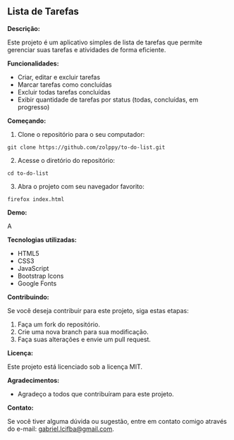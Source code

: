 ## Lista de Tarefas 

**Descrição:**

Este projeto é um aplicativo simples de lista de tarefas que permite gerenciar suas tarefas e atividades de forma eficiente. 

**Funcionalidades:**

* Criar, editar e excluir tarefas
* Marcar tarefas como concluídas
* Excluir todas tarefas concluídas
* Exibir quantidade de tarefas por status (todas, concluídas, em progresso)

**Começando:**

1. Clone o repositório para o seu computador:

```
git clone https://github.com/zolppy/to-do-list.git
```

2. Acesse o diretório do repositório:

```
cd to-do-list
```

3. Abra o projeto com seu navegador favorito:

```
firefox index.html
```

**Demo:**

A

**Tecnologias utilizadas:**

* HTML5
* CSS3
* JavaScript
* Bootstrap Icons
* Google Fonts

**Contribuindo:**

Se você deseja contribuir para este projeto, siga estas etapas:

1. Faça um fork do repositório.
2. Crie uma nova branch para sua modificação.
3. Faça suas alterações e envie um pull request.

**Licença:**

Este projeto está licenciado sob a licença MIT.

**Agradecimentos:**

* Agradeço a todos que contribuíram para este projeto.

**Contato:**

Se você tiver alguma dúvida ou sugestão, entre em contato comigo através do e-mail: gabriel.lcifba@gmail.com.
